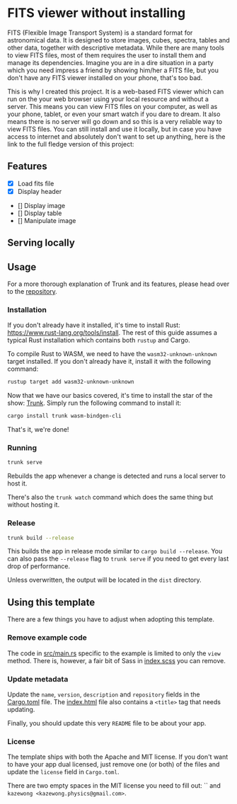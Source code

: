# FITS viewer without installing

FITS (Flexible Image Transport System) is a standard format for astronomical data. It is designed to store images, cubes, spectra, tables and other data, together with descriptive metadata. While there are many tools to view FITS files, most of them requires the user to install them and manage its dependencies. Imagine you are in a dire situation in a party which you need impress a friend by showing him/her a FITS file, but you don't have any FITS viewer installed on your phone, that's too bad.

This is why I created this project. It is a web-based FITS viewer which can run on the your web browser using your local resource and without a server. This means you can view FITS files on your computer, as well as your phone, tablet, or even your smart watch if you dare to dream. It also means there is no server will go down and so this is a very reliable way to view FITS files. You can still install and use it locally, but in case you have access to internet and absolutely don't want to set up anything, here is the link to the full fledge version of this project: 

## Features

- [x] Load fits file
- [x] Display header
- [] Display image
- [] Display table
- [] Manipulate image

## Serving locally

## Usage

For a more thorough explanation of Trunk and its features, please head over to the [repository][trunk].

### Installation

If you don't already have it installed, it's time to install Rust: <https://www.rust-lang.org/tools/install>.
The rest of this guide assumes a typical Rust installation which contains both `rustup` and Cargo.

To compile Rust to WASM, we need to have the `wasm32-unknown-unknown` target installed.
If you don't already have it, install it with the following command:

```bash
rustup target add wasm32-unknown-unknown
```

Now that we have our basics covered, it's time to install the star of the show: [Trunk].
Simply run the following command to install it:

```bash
cargo install trunk wasm-bindgen-cli
```

That's it, we're done!

### Running

```bash
trunk serve
```

Rebuilds the app whenever a change is detected and runs a local server to host it.

There's also the `trunk watch` command which does the same thing but without hosting it.

### Release

```bash
trunk build --release
```

This builds the app in release mode similar to `cargo build --release`.
You can also pass the `--release` flag to `trunk serve` if you need to get every last drop of performance.

Unless overwritten, the output will be located in the `dist` directory.

## Using this template

There are a few things you have to adjust when adopting this template.

### Remove example code

The code in [src/main.rs](src/main.rs) specific to the example is limited to only the `view` method.
There is, however, a fair bit of Sass in [index.scss](index.scss) you can remove.

### Update metadata

Update the `name`, `version`, `description` and `repository` fields in the [Cargo.toml](Cargo.toml) file.
The [index.html](index.html) file also contains a `<title>` tag that needs updating.

Finally, you should update this very `README` file to be about your app.

### License

The template ships with both the Apache and MIT license.
If you don't want to have your app dual licensed, just remove one (or both) of the files and update the `license` field in `Cargo.toml`.

There are two empty spaces in the MIT license you need to fill out: `` and `kazewong <kazewong.physics@gmail.com>`.

[trunk]: https://github.com/thedodd/trunk
